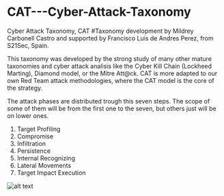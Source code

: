 # CAT---Cyber-Attack-Taxonomy
Cyber Attack Taxonomy, CAT
#Taxonomy development by Mildrey Carbonell Castro and supported by Francisco Luis de Andres Perez, from S21Sec, Spain.

This taxonomy was developed by the strong study of many other mature taxonomies and cyber attack analisis like the Cyber Kill Chain (Lockheed Marting), Diamond model, or the Mitre Att@ck. 
CAT is more adapted to our own Red Team attack methodologies, where the CAT model is the core of the strategy.

The attack phases are distributed trough this seven steps. The scope of some of them will be from the first one to the seven, but others just will be on lower ones.

  1. Target Profiling
  2. Compromise
  3. Infiltration
  4. Persistence
  5. Internal Recognizing
  6. Lateral Movements
  7. Target Impact Execution

![alt text](https://github.com/fdeandres/CAT---Cyber-Attack-Taxonomy/blob/master/CAT%20Cyber%20AttackTaxonomy.jpg)
